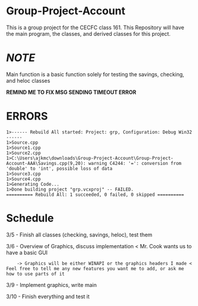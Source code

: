 # Group-Project-Account
This is a group project for the CECFC class 161. This Repository will have the main program, the classes, and derived classes for this project.

# *NOTE*
Main function is a basic function solely for testing the savings, checking, and heloc classes

**REMIND ME TO FIX MSG SENDING TIMEOUT ERROR**

# ERRORS
```
1>------ Rebuild All started: Project: grp, Configuration: Debug Win32 ------
1>Source.cpp
1>Source1.cpp
1>Source2.cpp
1>C:\Users\ajkmc\downloads\Group-Project-Account\Group-Project-Account-AAA\Savings.cpp(9,20): warning C4244: '=': conversion from 'double' to 'int', possible loss of data
1>Source3.cpp
1>Source4.cpp
1>Generating Code...
1>Done building project "grp.vcxproj" -- FAILED.
========== Rebuild All: 1 succeeded, 0 failed, 0 skipped ==========
```

# Schedule
3/5 - Finish all classes (checking, savings, heloc), test them

3/6 - Overview of Graphics, discuss implementation < Mr. Cook wants us to have a basic GUI

        -> Graphics will be either WINAPI or the graphics headers I made < Feel free to tell me any new features you want me to add, or ask me how to use parts of it
        
3/9 - Implement graphics, write main

3/10 - Finish everything and test it
